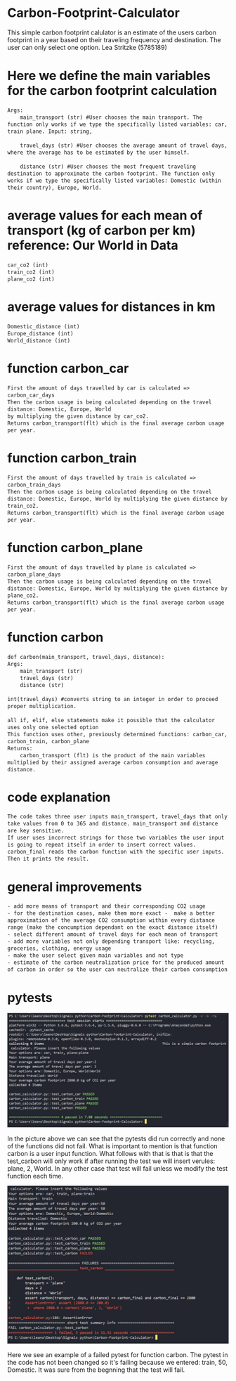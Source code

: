 # Carbon-Footprint-Calculator
This simple carbon footprint calulator is an estimate of the users carbon footprint in a year based on their traveling frequency and destination. The user can only select one option.
Lea Stritzke (5785189)

# Here we define the main variables for the carbon footprint calculation
    Args:
        main_transport (str) #User chooses the main transport. The function only works if we type the specifically listed variables: car, train plane. Input: string, 

        travel_days (str) #User chooses the average amount of travel days, where the average has to be estimated by the user himself. 

        distance (str) #User chooses the most frequent traveling destination to approximate the carbon footprint. The function only works if we type the specifically listed variables: Domestic (within their country), Europe, World. 

# average values for each mean of transport (kg of carbon per km) reference: Our World in Data
    car_co2 (int)
    train_co2 (int)
    plane_co2 (int)

# average values for distances in km
    Domestic_distance (int)
    Europe_distance (int)
    World_distance (int)

# function carbon_car
    First the amount of days travelled by car is calculated => carbon_car_days
    Then the carbon usage is being calculated depending on the travel distance: Domestic, Europe, World
    by multiplying the given distance by car_co2.
    Returns carbon_transport(flt) which is the final average carbon usage per year.

# function carbon_train
    First the amount of days travelled by train is calculated => carbon_train_days
    Then the carbon usage is being calculated depending on the travel distance: Domestic, Europe, World by multiplying the given distance by train_co2.
    Returns carbon_transport(flt) which is the final average carbon usage per year.

# function carbon_plane
    First the amount of days travelled by plane is calculated => carbon_plane_days
    Then the carbon usage is being calculated depending on the travel distance: Domestic, Europe, World by multiplying the given distance by plane_co2.
    Returns carbon_transport(flt) which is the final average carbon usage per year.

# function carbon
    def carbon(main_transport, travel_days, distance):    
    Args:
        main_transport (str)
        travel_days (str)
        distance (str)
    
    int(travel_days) #converts string to an integer in order to proceed proper multiplication. 
    
    all if, elif, else statements make it possible that the calculator uses only one selected option
    This function uses other, previously determined functions: carbon_car, carbon_train, carbon_plane
    Returns: 
        carbon_transport (flt) is the product of the main variables multiplied by their assigned average carbon consumption and average distance.

# code explanation
    The code takes three user inputs main_transport, travel_days that only take values from 0 to 365 and distance. main_transport and distance are key sensitive. 
    If user uses incorrect strings for those two variables the user input is going to repeat itself in order to insert correct values.
    carbon_final reads the carbon function with the specific user inputs. Then it prints the result. 

# general improvements
    - add more means of transport and their corresponding CO2 usage
    - for the destination cases, make them more exact -  make a better approximation of the average CO2 consumption within every distance range (make the concumption dependant on the exact distance itself)
    - select different amount of travel days for each mean of transport
    - add more variables not only depending transport like: recycling, groceries, clothing, energy usage 
    - make the user select given main variables and not type 
    - estimate of the carbon neutralization price for the produced amount of carbon in order so the user can neutralize their carbon consumption

# pytests
![alt text](pytests_passed.jpg)

In the picture above we can see that the pytests did run correctly and none of the functions did not fail. What is important to mention is that function carbon is a user input function. What follows with that is that is that the test_carbon will only work if after running the test we will insert verules: plane, 2, World. In any other case that test will fail unless we modify the test function each time.

![alt text](pytests_onefailed.jpg)

Here we see an example of a failed pytest for function carbon. The pytest in the code has not been changed so it's failing because we entered: train, 50, Domestic. It was sure from the begnning that the test will fail.